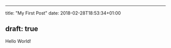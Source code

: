 --------------------------------------------------------------------------------

title: "My First Post" date: 2018-02-28T18:53:34+01:00

## draft: true

Hello World!
